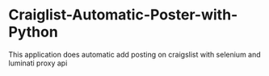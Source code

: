 # Craiglist-Automatic-Poster-with-Python
This application does automatic add posting on craigslist with selenium and luminati proxy api
